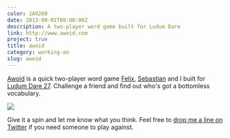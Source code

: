```yaml
---
color: 1A9260
date: 2013-09-01T00:00:00Z
description: A two-player word game built for Ludum Dare
link: http://www.awoid.com
project: true
title: awoid
category: working-on
slug: awoid
---
```


[Awoid] is a quick two-player word game [Felix], [Sebastian] and I built for
[Ludum Dare 27][ludum-dare]. Challenge a friend and find out who's got a
bottomless vocabulary.

<div class="image">
    <a href="http://www.awoid.com"><img src="/img/awoid.png"></a>
</div>

Give it a spin and let me know what you think.
Feel free to [drop me a line on Twitter][twitter] if you need someone to play
against.

[felix]:      http://felixjendrusch.is
[sebastian]:  http://sebastiankessler.com
[awoid]:      http://www.awoid.com
[ludum-dare]: http://www.ludumdare.com/compo/ludum-dare-27/?action=preview&uid=7469
[twitter]:    https://twitter.com/dlx
